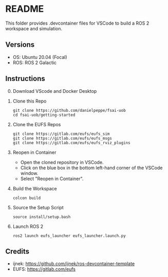# README

This folder provides .devcontainer files for VSCode to build a ROS 2 workspace and simulation.

## Versions
- OS: Ubuntu 20.04 (Focal)
- ROS: ROS 2 Galactic

## Instructions

0. Download VScode and Docker Desktop

1. Clone this Repo
   ```
   git clone https://github.com/danielpeppe/fsai-uob
   cd fsai-uob/getting-started
   ```
    
2. Clone the EUFS Repos
   ```
   git clone https://gitlab.com/eufs/eufs_sim
   git clone https://gitlab.com/eufs/eufs_msgs
   git clone https://gitlab.com/eufs/eufs_rviz_plugins
   ```

3. Reopen in Container
   - Open the cloned repository in VSCode.
   - Click on the blue box in the bottom left-hand corner of the VSCode window.
   - Select "Reopen in Container".

4. Build the Workspace
   ```
   colcon build
   ```

5. Source the Setup Script
   ```
   source install/setup.bash
   ```

6. Launch ROS 2
   ```
   ros2 launch eufs_launcher eufs_launcher.launch.py
   ```

## Credits
- ijnek: https://github.com/ijnek/ros-devcontainer-template
- EUFS: https://gitlab.com/eufs

